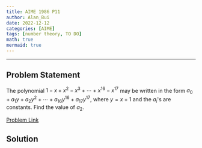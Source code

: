 ```yaml
---
title: AIME 1986 P11
author: Alan_Bui
date: 2022-12-12
categories: [AIME]
tags: [number theory, TO DO]
math: true
mermaid: true
---
```


---
## Problem Statement

The polynomial $1-x+x^2-x^3+\cdots+x^{16}-x^{17}$ may be written in the form $a_0+a_1y+a_2y^2+\cdots +a_{16}y^{16}+a_{17}y^{17}$, where $y=x+1$ and the $a_i$'s are constants. Find the value of $a_2$.

[Problem Link](https://artofproblemsolving.com/wiki/index.php/1986_AIME_Problems)

## Solution
